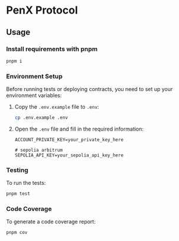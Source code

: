 # PenX Protocol

## Usage

### Install requirements with pnpm

```bash
pnpm i
```

### Environment Setup

Before running tests or deploying contracts, you need to set up your environment variables:

1. Copy the `.env.example` file to `.env`:

    ```bash
    cp .env.example .env
    ```

2. Open the `.env` file and fill in the required information:

    ```text
    ACCOUNT_PRIVATE_KEY=your_private_key_here

    # sepolia arbitrum
    SEPOLIA_API_KEY=your_sepolia_api_key_here
    ```

### Testing

To run the tests:

```bash
pnpm test
```

### Code Coverage

To generate a code coverage report:

```bash
pnpm cov
```
